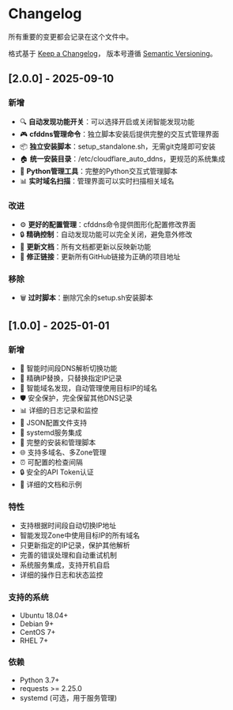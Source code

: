 # Changelog

所有重要的变更都会记录在这个文件中。

格式基于 [Keep a Changelog](https://keepachangelog.com/zh-CN/1.0.0/)，
版本号遵循 [Semantic Versioning](https://semver.org/lang/zh-CN/)。

## [2.0.0] - 2025-09-10

### 新增
- 🔍 **自动发现功能开关**：可以选择开启或关闭智能发现功能
- 🎮 **cfddns管理命令**：独立脚本安装后提供完整的交互式管理界面
- 📦 **独立安装脚本**：setup_standalone.sh，无需git克隆即可安装
- 🏠 **统一安装目录**：/etc/cloudflare_auto_ddns，更规范的系统集成
- 🐍 **Python管理工具**：完整的Python交互式管理脚本
- 📊 **实时域名扫描**：管理界面可以实时扫描相关域名

### 改进
- ⚙️ **更好的配置管理**：cfddns命令提供图形化配置修改界面
- 🔒 **精确控制**：自动发现功能可以完全关闭，避免意外修改
- 📝 **更新文档**：所有文档都更新以反映新功能
- 🔗 **修正链接**：更新所有GitHub链接为正确的项目地址

### 移除
- 🗑️ **过时脚本**：删除冗余的setup.sh安装脚本

## [1.0.0] - 2025-01-01

### 新增
- 🚀 智能时间段DNS解析切换功能
- 🎯 精确IP替换，只替换指定IP记录
- 🔄 智能域名发现，自动管理使用目标IP的域名
- 🛡️ 安全保护，完全保留其他DNS记录
- 📊 详细的日志记录和监控
- 🔧 JSON配置文件支持
- 🚀 systemd服务集成
- 📝 完整的安装和管理脚本
- 🌐 支持多域名、多Zone管理
- ⏰ 可配置的检查间隔
- 🔒 安全的API Token认证
- 📖 详细的文档和示例

### 特性
- 支持根据时间段自动切换IP地址
- 智能发现Zone中使用目标IP的所有域名
- 只更新指定的IP记录，保护其他解析
- 完善的错误处理和自动重试机制
- 系统服务集成，支持开机自启
- 详细的操作日志和状态监控

### 支持的系统
- Ubuntu 18.04+
- Debian 9+
- CentOS 7+
- RHEL 7+

### 依赖
- Python 3.7+
- requests >= 2.25.0
- systemd (可选，用于服务管理)
